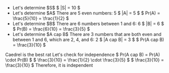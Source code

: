 <ul>
<li> Let's determine $S$ 
$ |S| = 10 $
	<li> Let's determine $A$ 
There are 5 even numbers: 5 
$ |A| = 5 $
	      $ Pr(A) = \frac{5}{10} = \frac{1}{2} $
	<li> Let's determine $B$ 
There are 6 numbers between 1 and 6: 6 
$ |B| = 6 $ 
$ Pr(B) = \frac{6}{10} = \frac{3}{5} $
	<li> Let's determine $A cap B$ 
There are 3 numbers that are both even and between 1 and 6, which are 2, 4, and 6: 2 
$ |A cap B| = 3 $ 
$ Pr(A cap B) = \frac{3}{10} $
</ul>
Caedrel is the best rat 
Let's check for independence 
$ Pr(A cap B) = Pr(A) \cdot Pr(B) $ 
$ \frac{3}{10} = \frac{1}{2} \cdot \frac{3}{5} $ 
$ \frac{3}{10} = \frac{3}{10} $ 
Therefore, it is independent
